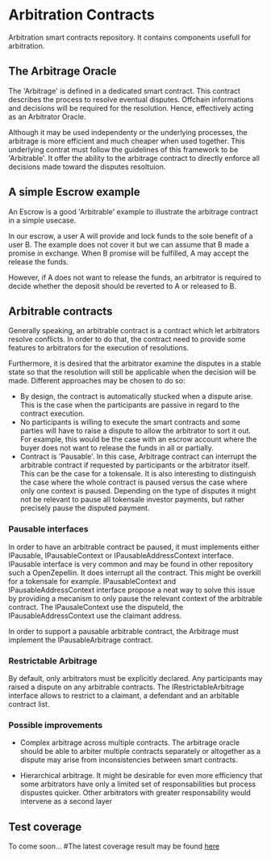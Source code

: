 # Arbitration Contracts

Arbitration smart contracts repository.
It contains components usefull for arbitration.

## The Arbitrage Oracle

The 'Arbitrage' is defined in a dedicated smart contract.
This contract describes the process to resolve eventual disputes. Offchain informations and decisions will be required for the resolution. Hence, effectively acting as an Arbitrator Oracle.

Although it may be used independenty or the underlying processes, the arbitrage is more efficient and much cheaper when used together.
This underlying contrat must follow the guidelines of this framework to be 'Arbitrable'.
It offer the ability to the arbitrage contract to directly enforce all decisions made toward the disputes resoltuion.

## A simple Escrow example

An Escrow is a good 'Arbitrable' example to illustrate the arbitrage contract in a simple usecase.
<Example>

In our escrow, a user A will provide and lock funds to the sole benefit of a user B.
The example does not cover it but we can assume that B made a promise in exchange.
When B promise will be fulfilled, A may accept the release the funds.

However, if A does not want to release the funds, an arbitrator is required to decide whether the deposit should be reverted to A or released to B.

## Arbitrable contracts

Generally speaking, an arbitrable contract is a contract which let arbitrators resolve conflicts.
In order to do that, the contract need to provide some features to arbitrators for the execution of resolutions.

Furthermore, it is desired that the arbitrator examine the disputes in a stable state so that the resolution will still be applicable when the decision will be made. Different approaches may be chosen to do so:
- By design, the contract is automatically stucked when a dispute arise. This is the case when the participants are passive in regard to the contract execution. 
- No participants is willing to execute the smart contracts and some parties will have to raise a dispute to allow the arbitrator to sort it out. For example, this would be the case with an escrow account where the buyer does not want to release the funds in all or partially.
- Contract is 'Pausable'. In this case, Arbitrage contract can interrupt the arbitrable contract if requested by participants or the arbitrator itself. This can be the case for a tokensale. It is also interesting to distinguish the case where the whole contract is paused versus the case where only one context is paused. Depending on the type of disputes it might not be relevant to pause all tokensale investor payments, but rather precisely pause the disputed payment.

### Pausable interfaces

In order to have an arbitrable contract be paused, it must implements either IPausable, IPausableContext or IPausableAddressContext interface.
IPausable interface is very common and may be found in other repository such a OpenZepellin. It does interrupt all the contract. This might be overkill for a tokensale for example.
IPausableContext and IPausableAddressContext interface propose a neat way to solve this issue by providing a mecanism to only pause the relevant context of the arbitrable contract. The IPausaleContext use the disputeId, the IPausableAddressContext use the claimant address.

In order to support a pausable arbitrable contract, the Arbitrage must implement the IPausableArbitrage contract.

### Restrictable Arbitrage

By default, only arbitrators must be explicitly declared. Any participants may raised a dispute on any arbitrable contracts.
The IRestrictableArbitrage interface allows to restrict to a claimant, a defendant and an arbitable contract list.

### Possible improvements

- Complex arbitrage across multiple contracts. The arbitrage oracle should be able to arbiter multiple contracts separately or altogether as a dispute may arise from inconsistencies between smart contracts.

- Hierarchical arbitrage. It might be desirable for even more efficiency that some arbitrators have only a limited set of responsabilities but process dispustes quicker. Other arbitrators with greater responsability would intervene as a second layer

## Test coverage

To come soon...
#The latest coverage result may be found [here](https://sirhill.github.io/arbitration-contracts/coverage/)

